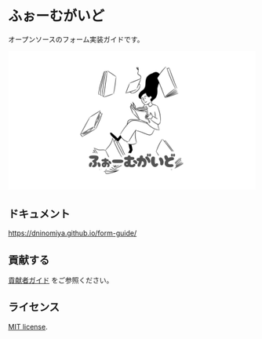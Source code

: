 # ふぉーむがいど

オープンソースのフォーム実装ガイドです。

![hero](app/opengraph-image.png)

## ドキュメント

https://dninomiya.github.io/form-guide/

## 貢献する

[貢献者ガイド](/CONTRIBUTING.md) をご参照ください。

## ライセンス

[MIT license](/LICENSE.md).
